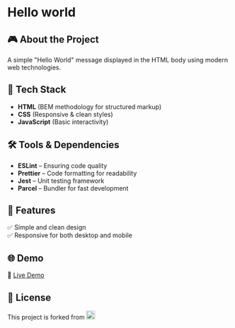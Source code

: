 # Hello world

## 🎮 About the Project
A simple "Hello World" message displayed in the HTML body using modern web technologies.

## 🚀 Tech Stack
- **HTML** (BEM methodology for structured markup)
- **CSS** (Responsive & clean styles)
- **JavaScript** (Basic interactivity)

## 🛠️ Tools & Dependencies
- **ESLint** – Ensuring code quality
- **Prettier** – Code formatting for readability
- **Jest** – Unit testing framework
- **Parcel** – Bundler for fast development

## 📌 Features
✅ Simple and clean design  
✅ Responsive for both desktop and mobile  

## 🌐 Demo
🔗 [Live Demo](https://AndriiZakharenko.github.io/hello-world/)

## 📜 License
This project is forked from [<img src="https://dou.eu/rails/active_storage/disk/eyJfcmFpbHMiOnsibWVzc2FnZSI6IkJBaDdDVG9JYTJWNVNTSWhZV0pwY1RCcVlqQnpPV2hsZW1nd1pUUXpNbWh4YzJkbGRYRXdOQVk2QmtWVU9oQmthWE53YjNOcGRHbHZia2tpVFdsdWJHbHVaVHNnWm1sc1pXNWhiV1U5SW0xaGRHVXRZV05oWkdWdGVTNXFjR1ZuSWpzZ1ptbHNaVzVoYldVcVBWVlVSaTA0SnlkdFlYUmxMV0ZqWVdSbGJYa3VhbkJsWndZN0JsUTZFV052Ym5SbGJuUmZkSGx3WlVraUQybHRZV2RsTDJwd1pXY0dPd1pVT2hGelpYSjJhV05sWDI1aGJXVTZDbXh2WTJGcyIsImV4cCI6IjIwMjUtMDItMThUMTA6NDg6MzEuMDY3WiIsInB1ciI6ImJsb2Jfa2V5In19--a27068811d5fcd6f0c5d5955de466f475a34e19a/mate-academy.jpeg" width="20" height="20">](https://github.com/mate-academy/layout_hello-world)






